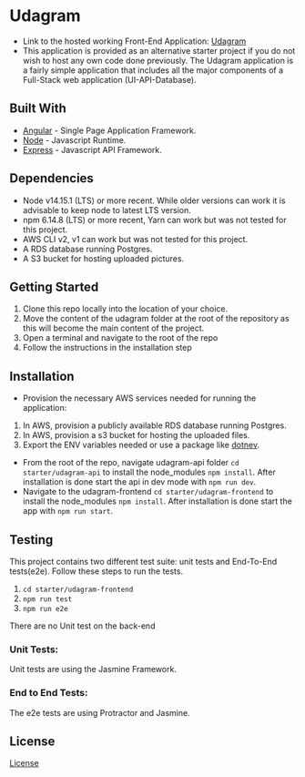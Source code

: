 # Udagram

- Link to the hosted working Front-End Application: [Udagram](http://fwd-udagram.s3-website-us-east-1.amazonaws.com)
- This application is provided as an alternative starter project if you do not wish to host any own code done previously. The Udagram application is a fairly simple application that includes all the major components of a Full-Stack web application (UI-API-Database).

## Built With

- [Angular](https://angular.io/) - Single Page Application Framework.
- [Node](https://nodejs.org) - Javascript Runtime.
- [Express](https://expressjs.com/) - Javascript API Framework.

## Dependencies

- Node v14.15.1 (LTS) or more recent. While older versions can work it is advisable to keep node to latest LTS version.
- npm 6.14.8 (LTS) or more recent, Yarn can work but was not tested for this project.
- AWS CLI v2, v1 can work but was not tested for this project.
- A RDS database running Postgres.
- A S3 bucket for hosting uploaded pictures.

## Getting Started

1. Clone this repo locally into the location of your choice.
1. Move the content of the udagram folder at the root of the repository as this will become the main content of the project.
1. Open a terminal and navigate to the root of the repo
1. Follow the instructions in the installation step

## Installation

- Provision the necessary AWS services needed for running the application:

1. In AWS, provision a publicly available RDS database running Postgres.
1. In AWS, provision a s3 bucket for hosting the uploaded files.
1. Export the ENV variables needed or use a package like [dotnev](https://www.npmjs.com/package/dotenv/).
- From the root of the repo, navigate udagram-api folder `cd starter/udagram-api` to install the node_modules `npm install`. After installation is done start the api in dev mode with `npm run dev`.
- Navigate to the udagram-frontend `cd starter/udagram-frontend` to install the node_modules `npm install`. After installation is done start the app with `npm run start`.

## Testing

This project contains two different test suite: unit tests and End-To-End tests(e2e). Follow these steps to run the tests.

1. `cd starter/udagram-frontend`
1. `npm run test`
1. `npm run e2e`

There are no Unit test on the back-end

### Unit Tests:

Unit tests are using the Jasmine Framework.

### End to End Tests:

The e2e tests are using Protractor and Jasmine.

## License

[License](LICENSE.txt)
